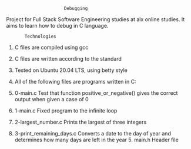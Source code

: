                           Debugging
   Project for Full Stack Software Engineering studies at alx online studies. It aims to learn how to debug in C language.

           Technologies
1. C files are compiled using gcc 
2. C files are written according to the standard
3. Tested on Ubuntu 20.04 LTS, using betty style
4. All of the following files are programs written in C:

1. 0-main.c	                   Test that function positive_or_negative() gives the correct output when given a case of 0
2. 1-main.c	                   Fixed program to the infinite loop
3. 2-largest_number.c	         Prints the largest of three integers
4. 3-print_remaining_days.c	   Converts a date to the day of year and determines how many days are left in the year
    5. main.h	Header file
